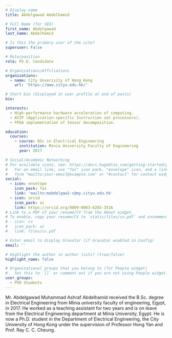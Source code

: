 ```yaml
---
# Display name
title: Abdelgawad Abdelhamid 

# Full Name (for SEO)
first_name: Abdelgawad
last_name: Abdelhamid

# Is this the primary user of the site?
superuser: False

# Role/position
role: Ph.D. Candidate

# Organizations/Affiliations
organizations:
  - name: City Unverisity of Hong Kong
    url: 'https://www.cityu.edu.hk/'

# Short bio (displayed in user profile at end of posts)
bio: 

interests:
  - High-performance hardware acceleration of computing.
  - ASIP (Application-specific Instruction set processors).
  - FPGA implementation of tensor decomposition.

education:
  courses:
    - course: BSc in Electrical Engineering
      institution: Minia University Faculty of Engineering
      year: 2017

# Social/Academic Networking
# For available icons, see: https://docs.hugoblox.com/getting-started/page-builder/#icons
#   For an email link, use "fas" icon pack, "envelope" icon, and a link in the
#   form "mailto:your-email@example.com" or "#contact" for contact widget.
social:
  - icon: envelope
    icon_pack: fas
    link: 'mailto:mabdelgaw2-c@my.cityu.edu.hk'
  - icon: orcid
    icon_pack: ai
    link: https://orcid.org/0009-0003-8285-3516
# Link to a PDF of your resume/CV from the About widget.
# To enable, copy your resume/CV to `static/files/cv.pdf` and uncomment the lines below.
# - icon: cv
#   icon_pack: ai
#   link: files/cv.pdf

# Enter email to display Gravatar (if Gravatar enabled in Config)
email: ''

# Highlight the author in author lists? (true/false)
highlight_name: false

# Organizational groups that you belong to (for People widget)
#   Set this to `[]` or comment out if you are not using People widget.
user_groups:
  - PhD Students
---
```


Mr. Abdelgawad Muhammad Ashraf Abdelhamid received the B.Sc. degree in Electrical Engineering from Minia university faculty of engineering, Egypt, in 2017. He worked as a teaching assistant for two years and is on leave from the Electrical Engineering department at Minia University, Egypt. He is now a Ph.D. student in the Department of Electrical Engineering, the City University of Hong Kong under the supervision of Professor Hong Yan and Prof. Ray C. C. Cheung.
